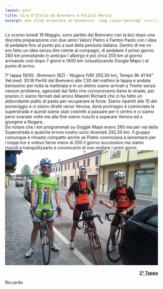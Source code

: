 ```yaml
---
layout: post
title: Giro D'Italia da Brennero a Palizzi Marina 
excerpt: Una sfida diventata un'avventura  <img class="postimg" src="/images/mare.jpg">
---
```


Lo scorso lunedì 19 Maggio, sono partito dal Brennero con la bici dopo una discreta preparazione con due amici Valorz Pietro e Fanton Paolo con l idea di pedalare fino al punto più a sud della penisola italiana.
Dentro di me mi ero fatto un idea senza dire niente ai compagni, di pedalare il primo giorno 260 km prenotando in anticipo l albergo e poi circa 200 km al giorno arrivando così dopo 7 giorni e 1400 km (visualizzando Google Maps )  al punto di arrivo.

1° tappa 19/05 : Brennero (BZ) - Nogara (VR) 292,50 km, Tempo 9h 41'44" Vel.med: 30.16
Partiti dal Brennero alle 7,30 del mattino la tappa è andata benissimo per tutta la mattinata e in un attimo siamo arrivati a Trento senza nessun problema, agevolati dal fatto che conoscevamo bene le strade, per pranzo ci siamo fermati dall amico Maestri Richard che ci ha fatto un abbondante piatto di pasta per recuperare la forze. Siamo ripartiti alle 15 del pomeriggio e ci siamo diretti verso Verona, dove purtroppo è cominciata la superstrada e quindi siamo stati costretti a passare per il centro e ci siamo persi svariate volte ma alla fine siamo riusciti a superare Verona ed a giungere a Nogara.<br>
Da notare che i km programmati su Goggle Maps erano 260 ma per via della Superstrada e qualche errore nostro sono diventati 292,50 km. Il gruppo comunque è rimasto compatto anche se Pietro cominciava a lamentarsi per i troppi km e volevo farne meno di 200 il giorno successivo ma siamo riusciti a tranquillizzarlo e convincerlo di non mollare i primi giorni.<br>
<a href="/images/1tappa.jpg"><img class="postimg" src="/images/1tappa.jpg"></a>
<a href="_posts/2014-05-26-2Tappa.md"><p align=right><b>2° Tappa</b></p></a>
Riccardo 
